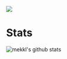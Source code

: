 [![](https://img.shields.io/badge/-Mikkel%20Larsen-blue?style=flat-square&logo=Linkedin&logoColor=white&link=https://www.linkedin.com/in/mekkl/)](https://www.linkedin.com/in/mekkl/)

# Stats
![mekkl's github stats](https://github-readme-stats.vercel.app/api?username=mekkl&show_icons=true&theme=dracula)
